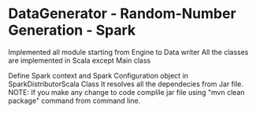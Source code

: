 # DataGenerator - Random-Number Generation - Spark
Implemented all module starting from Engine to Data writer
All the classes are implemented in Scala except Main class

Define Spark context and Spark Configuration object in SparkDistributorScala Class
It resolves all the dependecies from Jar file.
NOTE: If you make any change to code complile jar file using 
"mvn clean package" command from command line. 
